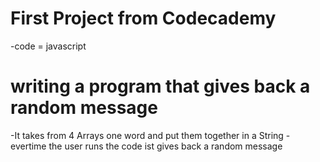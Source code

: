 # First Project from Codecademy
-code = javascript

# writing a program that gives back a random message

-It takes from 4 Arrays one word and put them together in a String
-evertime the user runs the code ist gives back a random message
